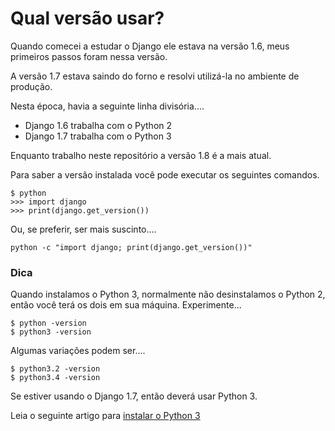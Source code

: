 Qual versão usar?
===

Quando comecei a estudar o Django ele estava na versão 1.6, meus primeiros
passos foram nessa versão.

A versão 1.7 estava saindo do forno e resolvi utilizá-la no ambiente de produção.

Nesta época, havia a seguinte linha divisória....

+ Django 1.6 trabalha com o Python 2
+ Django 1.7 trabalha com o Python 3

Enquanto trabalho neste repositório a versão 1.8 é a mais atual.


Para saber a versão instalada você pode executar os seguintes comandos.

    $ python
    >>> import django
    >>> print(django.get_version())


Ou, se preferir, ser mais suscinto....

    python -c "import django; print(django.get_version())"


### Dica

Quando instalamos o Python 3, normalmente não desinstalamos o Python 2, então
você terá os dois em sua máquina. Experimente...

    $ python -version
    $ python3 -version

Algumas variações podem ser....

    $ python3.2 -version
    $ python3.4 -version

Se estiver usando o Django 1.7, então deverá usar Python 3.

Leia o seguinte artigo para [instalar o Python 3](http://www.devfuria.com.br/linux/cookbook/python/)
